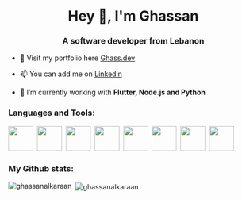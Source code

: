 <h1 align="center">Hey 👋, I'm Ghassan</h1>
<h3 align="center">A software developer from Lebanon</h3>

- 🔗 Visit my portfolio here [Ghass.dev](https://ghass.dev)

- 📫 You can add me on [Linkedin](https://www.linkedin.com/in/ghassan-alkaraan)

- 🌱 I’m currently working with **Flutter, Node.js and Python**

<h3 align="left">Languages and Tools:</h3>
<p align="left">
<img width="50" height="50" src="https://cdn.jsdelivr.net/gh/devicons/devicon@latest/icons/flutter/flutter-original.svg" />&nbsp;
<img width="50" height="50" src="https://cdn.jsdelivr.net/gh/devicons/devicon@latest/icons/dart/dart-original.svg" />&nbsp;
<img width="50" height="50" src="https://cdn.jsdelivr.net/gh/devicons/devicon@latest/icons/nodejs/nodejs-original.svg" />&nbsp;
<img width="50" height="50" src="https://cdn.jsdelivr.net/gh/devicons/devicon@latest/icons/javascript/javascript-original.svg" />&nbsp;
<img width="50" height="50" src="https://cdn.jsdelivr.net/gh/devicons/devicon@latest/icons/python/python-original.svg" />&nbsp;
<img width="50" height="50" src="https://cdn.jsdelivr.net/gh/devicons/devicon@latest/icons/firebase/firebase-original.svg" />&nbsp;
<img width="50" height="50" src="https://cdn.jsdelivr.net/gh/devicons/devicon@latest/icons/mongodb/mongodb-original-wordmark.svg" />&nbsp;
<img width="50" height="50" src="https://cdn.jsdelivr.net/gh/devicons/devicon@latest/icons/mysql/mysql-plain-wordmark.svg" />
</p>

<h3 align="left">My Github stats:</h3>
<p><img align="left" src="https://github-readme-stats.vercel.app/api/top-langs?hide_title=true&langs_count=2&username=ghassanalkaraan&show_icons=true&title_color=3382ed&text_color=ffffff&icon_color=0891b2&bg_color=171717&hide_border=true&locale=en&layout=compact" alt="ghassanalkaraan" /></p>

<p>&nbsp;<img align="center" src="https://github-readme-stats.vercel.app/api?hide_title=true&username=ghassanalkaraan&hide=issues,contribs&title_color=3382ed&text_color=ffffff&icon_color=0891b2&bg_color=171717&hide_border=true&count_private=true&langs_count=4&show_icons=true&locale=en" alt="ghassanalkaraan" /></p>
<br>
<!--<p><img align="center" src="https://github-readme-streak-stats.herokuapp.com/?user=ghassanalkaraan&theme=dark" alt="ghassanalkaraan" /></p>-->
